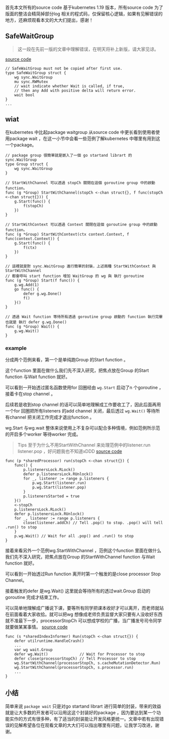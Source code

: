 首先本文所有的source code 基于kubernetes 1.19 版本，所有source code 为了版面的整洁会精简掉部分log 相关的程式码，仅保留核心逻辑，如果有见解错误的地方，还麻烦观看本文的大大们提出，感谢！

## SafeWaitGroup

> 这一段在先前一版的文章中理解错误，在明天将补上新版，请大家见谅。

[source code](https://blog-jjmengze-website.translate.goog/posts/kubernetes/source-code/utils/kubernetes-utils-tool-wiat/staging/src/k8s.io/apimachinery/pkg/util/waitgroup/waitgroup.go?_x_tr_sl=zh-TW&_x_tr_tl=zh-CN&_x_tr_hl=zh-CN&_x_tr_pto=sc)

```
// SafeWaitGroup must not be copied after first use.
type SafeWaitGroup struct {
	wg sync.WaitGroup
	mu sync.RWMutex
	// wait indicate whether Wait is called, if true,
	// then any Add with positive delta will return error.
	wait bool
}
...

```



## wiat

在kubernetes 中比起package waitgroup 从source code 中更长看到使用者使用package wait ，在这一小节中会看一些范例了解kubernetes 中哪里有用到这一个package。

```
// package group 很簡單就是嵌入了一個 go startand librart 的 sync.WaitGroup
type Group struct {
	wg sync.WaitGroup
}

// StartWithChannel 可以透過 stopCh 關閉在這個 goroutine group 中的啟動function。
func (g *Group) StartWithChannel(stopCh <-chan struct{}, f func(stopCh <-chan struct{})) {
	g.Start(func() {
		f(stopCh)
	})
}

// StartWithContext 可以透過 Context 關閉在這個 goroutine group 中的啟動 function。
func (g *Group) StartWithContext(ctx context.Context, f func(context.Context)) {
	g.Start(func() {
		f(ctx)
	})
}

// 這裡就是對 sync.WaitGroup 進行簡單的封裝，上述兩種 StartWithContext 與 StartWithChannel
// 都會呼叫 start function 增加 WaitGroup 的 wg 與 執行 goroutine
func (g *Group) Start(f func()) {
	g.wg.Add(1)
	go func() {
		defer g.wg.Done()
		f()
	}()
}

// 透過 Wait function 等待所有透過 goroutine group 啟動的 function 執行完畢也就是 執行 defer g.wg.Done()
func (g *Group) Wait() {
	g.wg.Wait()
}

```



### example

分成两个范例来看，第一个是单纯跑Group 的Start function 。

这个function 里面在做什么我们先不深入研究，把焦点放在Group 的Start function 与Wait function 就好。

可以看到一开始透过匿名函数使用for 回圈经由 `wg.Start` 启动了n 个goroutine ，接着卡在stop channel 。

后续若是收到stop channel 的话可以简单地理解成工作要收工了，因此后面再用一个for 回圈把所有listeners 的add channel 关闭，最后透过 `wg.Wait()` 等待所有channel 把关闭工作完成才退出function 。

wg.Start 与wg.wait 整体来说使用上不复杂可以配合多种情境，例如范例所示范的开启多个worker 等待worker 完成。

> Tips 至于为什么不用StartWithChannel 来处理范例中的listener.run listener.pop ，好问题我也不知道xDDD
> [source code](https://blog-jjmengze-website.translate.goog/posts/kubernetes/source-code/utils/kubernetes-utils-tool-wiat/staging/src/k8s.io/client-go/tools/cache/shared_informer.go?_x_tr_sl=zh-TW&_x_tr_tl=zh-CN&_x_tr_hl=zh-CN&_x_tr_pto=sc)

```
func (p *sharedProcessor) run(stopCh <-chan struct{}) {
	func() {
		p.listenersLock.RLock()
		defer p.listenersLock.RUnlock()
		for _, listener := range p.listeners {
			p.wg.Start(listener.run)
			p.wg.Start(listener.pop)
		}
		p.listenersStarted = true
	}()
	<-stopCh
	p.listenersLock.RLock()
	defer p.listenersLock.RUnlock()
	for _, listener := range p.listeners {
		close(listener.addCh) // Tell .pop() to stop. .pop() will tell .run() to stop
	}
	p.wg.Wait() // Wait for all .pop() and .run() to stop
}

```



接着来看另外一个范例wg.StartWithChannel ，范例这个function 里面在做什么我们先不深入研究，把焦点放在Group 的StartWithChannel function 与Wait function 就好。

可以看到一开始透过Run function 离开时第一个触发的是close processor Stop Channel。

接着触发的defer 是wg.Wait() 这里就会等待所有的透过wait.Group 启动的goroutine 完成才结束工作。

可以简单地理解成广播说下课，要等所有同学把课本收好才可以离开，而老师就站在前面看着大家收拾。就可以把wg 想像成老师负责监督大家只要有人没收好东西就不准最下一步，processorStopCh 可以想成学校的广播，当广播发号司令同学就要做某某事情。
[source code](https://blog-jjmengze-website.translate.goog/posts/kubernetes/source-code/utils/kubernetes-utils-tool-wiat/staging/src/k8s.io/client-go/tools/cache/shared_informer.go?_x_tr_sl=zh-TW&_x_tr_tl=zh-CN&_x_tr_hl=zh-CN&_x_tr_pto=sc)

```
func (s *sharedIndexInformer) Run(stopCh <-chan struct{}) {
	defer utilruntime.HandleCrash()
    ...
    var wg wait.Group
	defer wg.Wait()              // Wait for Processor to stop
	defer close(processorStopCh) // Tell Processor to stop
	wg.StartWithChannel(processorStopCh, s.cacheMutationDetector.Run)
	wg.StartWithChannel(processorStopCh, s.processor.run)
    ...
}

```



## 小结

简单来说 `package wait` 只是对go startand librart 进行简单的封装，带来的效益就是让大多数的开发者可以沿用这这个封装好的package ，因为要达到某一个功能实作的方式有很多种，有了适当的封装能让开发风格更统一。文章中若有出现错误的见解希望各位在观看文章的大大们可以指出哪里有问题，让我学习改进，谢谢。
